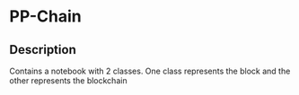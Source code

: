 # PP-Chain

## Description

Contains a notebook with 2 classes. 
One class represents the block and the other represents the blockchain
